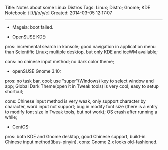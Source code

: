 Title: Notes about some Linux Distros
Tags: Linux; Distro; Gnome; KDE
Notebook: t [t/j/o/y/c]
Created: 2014-03-05 12:17:07

------

* Mageia: boot failed.

* OpenSUSE KDE: 

pros: incremental search in konsole;
      good navigation in application menu than Scientific Linux;
      multiple desktop, but only KDE and iceWM available;

cons: no chinese input method;
      no dark color theme;

* openSUSE Gnome 3.10: 

pros: no task bar, cool;
      use "super"(Windows) key to select window and app;
      Global Dark Theme(open it in Tweak tools) is very cool;
      easy to setup shortcut;

cons: Chinese input method is very weak, only support character by character, word input not support;
      bug in modify font size (there is a entry to modify font size in Tweak tools, but not work);
      OS crash after running a while;

* CentOS: 

pros: both KDE and Gnome desktop, good Chinese support, build-in Chinese input method(ibus-pinyin).
cons: Gnome 2.x looks old-fashioned.
